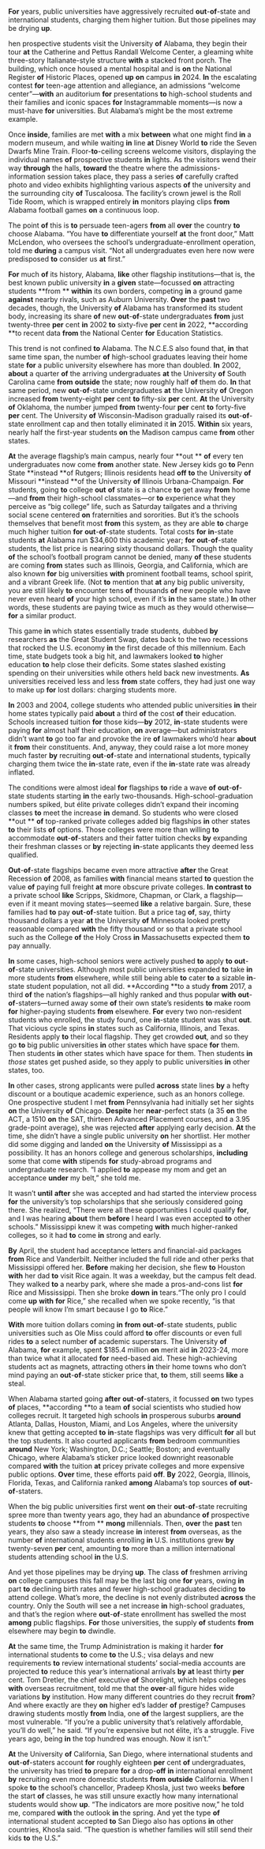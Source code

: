 **For** years, public universities have aggressively recruited **out**-**of**-state and international students, charging them higher tuition. But those pipelines may be drying **up**. 

 hen prospective students visit the University **of** Alabama, they begin their tour **at** the Catherine and Pettus Randall Welcome Center, a gleaming white three-story Italianate-style structure **with** a stacked front porch. The building, which once housed a mental hospital and is **on** the National Register **of** Historic Places, opened **up** **on** campus **in** 2024. **In** the escalating contest **for** teen-age attention and allegiance, an admissions “welcome center”—**with** an auditorium **for** presentations **to** high-school students and their families and iconic spaces **for** Instagrammable moments—is now a must-have **for** universities. But Alabama’s might be the most extreme example.  



Once **inside**, families are met **with** a mix **between** what one might find **in** a modern museum, and while waiting **in** line **at** Disney World **to** ride the Seven Dwarfs Mine Train. Floor-**to**-ceiling screens welcome visitors, displaying the individual names **of** prospective students **in** lights. As the visitors wend their way **through** the halls, **toward** the theatre where the admissions-information session takes place, they pass a series **of** carefully crafted photo and video exhibits highlighting various aspects **of** the university and the surrounding city **of** Tuscaloosa. The facility’s crown jewel is the Roll Tide Room, which is wrapped entirely **in** monitors playing clips **from** Alabama football games **on** a continuous loop. 

The point **of** this is **to** persuade teen-agers **from** all **over** the country **to** choose Alabama. “You have **to** differentiate yourself **at** the front door,” Matt McLendon, who oversees the school’s undergraduate-enrollment operation, told me **during** a campus visit. “Not all undergraduates even here now were predisposed **to** consider us **at** first.” 

**For** much **of** its history, Alabama, **like** other flagship institutions—that is, the best known public university **in** a **given** state—focussed **on** attracting students **from ** **within** its own borders, competing **in** a ground game **against** nearby rivals, such as Auburn University. **Over** the **past** two decades, though, the University **of** Alabama has transformed its student body, increasing its share **of** new **out**-**of**-state undergraduates **from** just twenty-three **per** cent **in** 2002 **to** sixty-five **per** cent **in** 2022, **according **to recent data **from** the National Center **for** Education Statistics. 

This trend is not confined **to** Alabama. The N.C.E.S also found that, **in** that same time span, the number **of** high-school graduates leaving their home state **for** a public university elsewhere has more than doubled. **In** 2002, **about** a quarter **of** the arriving undergraduates **at** the University **of** South Carolina came **from** **outside** the state; now roughly half **of** them do. **In** that same period, new **out**-**of**-state undergraduates **at** the University **of** Oregon increased **from** twenty-eight **per** cent **to** fifty-six **per** cent. **At** the University **of** Oklahoma, the number jumped **from** twenty-four **per** cent **to** forty-five **per** cent. The University **of** Wisconsin-Madison gradually raised its **out**-**of**-state enrollment cap and then totally eliminated it **in** 2015. **Within** six years, nearly half the first-year students **on** the Madison campus came **from** other states. 

**At** the average flagship’s main campus, nearly four **out   ** **of** every ten undergraduates now come **from** another state. New Jersey kids go **to** Penn State **instead **of Rutgers; Illinois residents head **off** **to** the University **of** Missouri **instead **of the University **of** Illinois Urbana-Champaign. **For** students, going **to** college **out** **of** state is a chance **to** get away **from** home—and **from** their high-school classmates—or **to** experience what they perceive as “big college” life, such as Saturday tailgates and a thriving social scene centered **on** fraternities and sororities. But it’s the schools themselves that benefit most **from** this system, as they are able **to** charge much higher tuition **for** **out**-**of**-state students. Total costs **for** **in**-state students **at** Alabama run $34,600 this academic year; **for** **out**-**of**-state students, the list price is nearing sixty thousand dollars. Though the quality **of** the school’s football program cannot be denied, many **of** these students are coming **from** states such as Illinois, Georgia, and California, which are also known **for** big universities **with** prominent football teams, school spirit, and a vibrant Greek life. (Not **to** mention that **at** any big public university, you are still likely **to** encounter tens **of** thousands **of** new people who have never even heard **of** your high school, even if it’s **in** the same state.) **In** other words, these students are paying twice as much as they would otherwise—**for** a similar product. 

This game **in** which states essentially trade students,  dubbed **by** researchers **as** the Great Student Swap, dates back to the two recessions that rocked the U.S. economy **in** the first decade of this millennium. Each time, state budgets took a big hit, and lawmakers looked **to** higher education **to** help close their deficits. Some states slashed existing spending on their universities while others held back new investments. **As** universities received less and less **from** state coffers, they had just one way to make up **for** lost dollars: charging students more.

 **In** 2003 and 2004, college students who attended public universities **in** their home states typically paid **about** a third **of** the cost **of** their education. Schools increased tuition **for** those kids—**by** 2012, **in**-state students were paying **for** almost half their education, **on** average—but administrators didn’t want **to** go too far and provoke the ire **of** lawmakers who’d hear **about** it **from** their constituents. And, anyway, they could raise a lot more money much faster **by** recruiting **out**-**of**-state and international students, typically charging them twice the **in**-state rate, even if the **in**-state rate was already inflated. 

The conditions were almost ideal **for** flagships **to** ride a wave **of** **out**-**of**-state students starting **in** the early two-thousands. High-school-graduation numbers spiked, but élite private colleges didn’t expand their incoming classes **to** meet the increase **in** demand. So students who were closed **out ** **of**  top-ranked private colleges added big flagships **in** other states **to** their lists **of** options. Those colleges were more than willing **to** accommodate **out**-**of**-staters and their fatter tuition checks **by** expanding their freshman classes or **by** rejecting **in**-state applicants they deemed less qualified. 

 **Out**-**of**-state flagships became even more attractive **after** the Great Recession **of** 2008, as families **with** financial means started **to** question the value **of** paying full freight **at** more obscure private colleges. **In contrast to** a private school **like** Scripps, Skidmore, Chapman, or Clark, a flagship—even if it meant moving states—seemed **like** a relative bargain. Sure, these families had **to** pay **out**-**of**-state tuition. But a price tag **of**, say, thirty thousand dollars a year **at** the University **of** Minnesota looked pretty reasonable compared **with** the fifty thousand or so that a private school such as the College **of** the Holy Cross **in** Massachusetts expected them **to** pay annually. 

 **In** some cases, high-school seniors were actively pushed **to** apply **to** **out**-**of**-state universities. Although most public universities expanded **to** take **in** more students **from** elsewhere, while still being able **to** cater **to** a sizable **in**-state student population, not all did. **According **to a study **from** 2017, a third **of** the nation’s flagships—all highly ranked and thus popular **with** **out**-**of**-staters—turned away some **of** their own state’s residents **to** make room **for** higher-paying students **from** elsewhere. **For** every two non-resident students who enrolled, the study found, one **in**-state student was shut **out**. That vicious cycle spins **in** states such as California, Illinois, and Texas. Residents apply **to** their local flagship. They get crowded **out**, and so they go **to** big public universities **in** other states which have space **for** them. Then students **in** other states which have space for them. Then students **in** *those* states get pushed aside, so they apply to public universities **in** other states, too.

 **In** other cases, strong applicants were pulled **across** state lines **by** a hefty discount or a boutique academic experience, such as an honors college. One prospective student I met **from** Pennsylvania had initially set her sights **on** the University **of** Chicago. **Despite** her **near**-perfect stats (a 35 **on** the ACT, a 1510 **on** the SAT, thirteen Advanced Placement courses, and a 3.95 grade-point average), she was rejected **after** applying early decision. **At** the time, she didn’t have a single public university **on** her shortlist. Her mother did some digging and landed **on** the University **of** Mississippi as a possibility. It has an honors college and generous scholarships, **including** some that come **with** stipends **for** study-abroad programs and undergraduate research. “I applied **to** appease my mom and get an acceptance **under** my belt,” she told me. 

It wasn’t **until** **after** she was accepted and had started the interview process **for** the university’s top scholarships that she seriously considered going there. She realized, “There were all these opportunities I could qualify **for**, and I was hearing **about** them **before** I heard I was even accepted **to** other schools.” Mississippi knew it was competing **with** much higher-ranked colleges, so it had **to** come **in** strong and early.

 **By** April, the student had acceptance letters and financial-aid packages **from** Rice and Vanderbilt. Neither included the full ride and other perks that Mississippi offered her. **Before** making her decision, she flew **to** Houston **with** her dad **to** visit Rice again. It was a weekday, but the campus felt dead. They walked **to** a nearby park, where she made a pros-and-cons list **for** Rice and Mississippi. Then she broke **down** **in** tears.“The only pro I could come **up** **with** **for** Rice,” she recalled when we spoke recently, “is that people will know I’m smart because I go **to** Rice.” 

**With** more tuition dollars coming **in** **from** **out**-**of**-state students, public universities such as Ole Miss could afford **to** offer discounts or even full rides **to** a select number **of** academic superstars. The University **of** Alabama, **for** example, spent $185.4 million **on** merit aid **in** 2023-24, more than twice what it allocated **for** need-based aid. These high-achieving students act as magnets, attracting others **in** their home towns who don’t mind paying an **out**-**of**-state sticker price that, **to** them, still seems **like** a steal.

 When Alabama started going **after** **out**-**of**-staters, it focussed **on** two types **of** places, **according **to a team **of** social scientists who studied how colleges recruit. It targeted high schools **in** prosperous suburbs **around** Atlanta, Dallas, Houston, Miami, and Los Angeles, where the university knew that getting accepted **to** **in**-state flagships was very difficult **for** all but the top students. It also courted applicants **from** bedroom communities **around** New York; Washington, D.C.; Seattle; Boston; and eventually Chicago, where Alabama’s sticker price looked downright reasonable compared **with** the tuition **at** pricey private colleges and more expensive public options. **Over** time, these efforts paid **off**. **By** 2022, Georgia, Illinois, Florida, Texas, and California ranked **among** Alabama’s top sources **of** **out**-**of**-staters.

 When the big public universities first went **on** their **out**-**of**-state recruiting spree more than twenty years ago, they had an abundance **of** prospective students **to** choose **from ** **mong** millennials. Then, **over** the **past** ten years, they also saw a steady increase **in** interest **from** overseas, as the number **of** international students enrolling **in** U.S. institutions grew **by** twenty-seven **per** cent, amounting **to** more than a million international students attending school **in** the U.S.

 And yet those pipelines may be drying **up**. The class **of** freshmen arriving **on** college campuses this fall may be the last big one **for** years, owing **in** part **to** declining birth rates and fewer high-school graduates deciding **to** attend college. What’s more, the decline is not evenly distributed **across** the country. Only the South will see a net increase **in** high-school graduates, and that’s the region where **out**-**of**-state enrollment has swelled the most **among** public flagships. **For** those universities, the supply **of** students **from** elsewhere may begin **to** dwindle. 

**At** the same time, the Trump Administration is making it harder **for** international students **to** come **to** the U.S.; visa delays and new requirements **to** review international students’ social-media accounts are projected **to** reduce this year’s international arrivals **by** **at** least thirty **per** cent. Tom Dretler, the chief executive **of** Shorelight, which helps colleges **with** overseas recruitment, told me that the **over**-all figure hides wide variations **by** institution. How many different countries do they recruit **from**? And where exactly are they **on** higher ed’s ladder **of** prestige? Campuses drawing students mostly **from** India, one **of** the largest suppliers, are the most vulnerable. “If you’re a public university that’s relatively affordable, you’ll do well,” he said. “If you’re expensive but not élite, it’s a struggle. Five years ago, being **in** the top hundred was enough. Now it isn’t.”

 **At** the University **of** California, San Diego, where international students and **out**-**of**-staters account **for** roughly eighteen **per** cent **of** undergraduates, the university has tried **to** prepare **for** a drop-**off** **in** international enrollment **by** recruiting even more domestic students **from** **outside** California. When I spoke **to** the school’s chancellor, Pradeep Khosla, just two weeks **before** the start **of** classes, he was still unsure exactly how many international students would show **up**. “The indicators are more positive now,” he told me, compared **with** the outlook **in** the spring. And yet the type **of** international student accepted **to** San Diego also has options **in** other countries, Khosla said. “The question is whether families will still send their kids **to** the U.S.” 